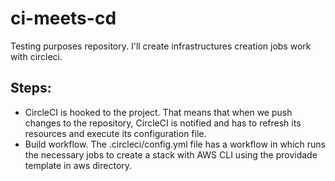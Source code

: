 # ci-meets-cd
Testing purposes repository. I'll create infrastructures creation jobs work with circleci.

## Steps:
 - CircleCI is hooked to the project. 
    That means that when we push changes to the repository, CircleCI is notified and has to refresh its resources and execute its configuration file.
 - Build workflow.
    The .circleci/config.yml file has a workflow in which runs the necessary jobs to create a stack with AWS CLI using the providade template in aws directory.
